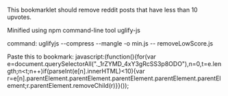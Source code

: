 This bookmarklet should remove reddit posts that have less than 10 upvotes.


Minified using npm command-line tool uglify-js

command: uglifyjs --compress --mangle -o min.js -- removeLowScore.js

Paste this to bookmark:
javascript:(function(){for(var e=document.querySelectorAll("._1rZYMD_4xY3gRcSS3p8ODO"),n=0,t=e.length;n<t;n++)if(parseInt(e[n].innerHTML)<10){var r=e[n].parentElement.parentElement.parentElement.parentElement.parentElement;r.parentElement.removeChild(r)}}());
